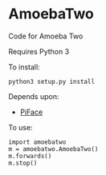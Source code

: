 AmoebaTwo
=========

Code for Amoeba Two

Requires Python 3

To install:

    python3 setup.py install

Depends upon:

- [PiFace](https://github.com/thomasmacpherson/piface)

To use:

    import amoebatwo
    m = amoebatwo.AmoebaTwo()
    m.forwards()
    m.stop()
